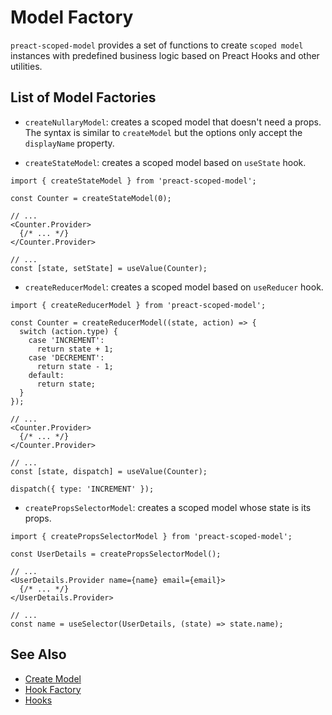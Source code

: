 # Model Factory

`preact-scoped-model` provides a set of functions to create `scoped model` instances with predefined business logic based on Preact Hooks and other utilities.

## List of Model Factories

- `createNullaryModel`: creates a scoped model that doesn't need a props. The syntax is similar to `createModel` but the options only accept the `displayName` property.

- `createStateModel`: creates a scoped model based on `useState` hook.

```tsx
import { createStateModel } from 'preact-scoped-model';

const Counter = createStateModel(0);

// ...
<Counter.Provider>
  {/* ... */}
</Counter.Provider>

// ...
const [state, setState] = useValue(Counter);
```

- `createReducerModel`: creates a scoped model based on `useReducer` hook.

```tsx
import { createReducerModel } from 'preact-scoped-model';

const Counter = createReducerModel((state, action) => {
  switch (action.type) {
    case 'INCREMENT':
      return state + 1;
    case 'DECREMENT':
      return state - 1;
    default:
      return state;
  }
});

// ...
<Counter.Provider>
  {/* ... */}
</Counter.Provider>

// ...
const [state, dispatch] = useValue(Counter);

dispatch({ type: 'INCREMENT' });
```

- `createPropsSelectorModel`: creates a scoped model whose state is its props.

```tsx
import { createPropsSelectorModel } from 'preact-scoped-model';

const UserDetails = createPropsSelectorModel();

// ...
<UserDetails.Provider name={name} email={email}>
  {/* ... */}
</UserDetails.Provider>

// ...
const name = useSelector(UserDetails, (state) => state.name);
```

## See Also
- [Create Model](/packages/preact-scoped-model/docs/create-model.md)
- [Hook Factory](/packages/preact-scoped-model/docs/hook-factory.md)
- [Hooks](/packages/preact-scoped-model/docs/hooks/README.md)
